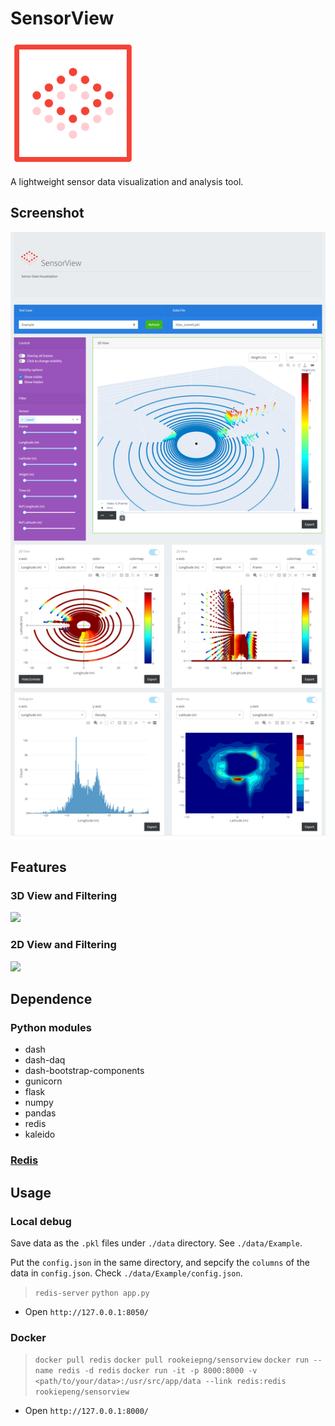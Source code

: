 # SensorView

<img src="./assets/sensorview_logo.svg" alt="logo" width="200"/>

A lightweight sensor data visualization and analysis tool.

## Screenshot

![](./assets/screenshot.png)

## Features

### 3D View and Filtering

![](./assets/3d.gif)

### 2D View and Filtering

![](./assets/2d.gif)


## Dependence

### Python modules

- dash
- dash-daq
- dash-bootstrap-components
- gunicorn
- flask
- numpy
- pandas
- redis
- kaleido

### [Redis](https://redis.io/)

## Usage

### Local debug

Save data as the `.pkl` files under `./data` directory. See `./data/Example`.

Put the `config.json` in the same directory, and sepcify the `columns` of the data in `config.json`. Check `./data/Example/config.json`.

> `redis-server`
> `python app.py`

- Open `http://127.0.0.1:8050/`

### Docker

> `docker pull redis`
> `docker pull rookeiepng/sensorview`
> `docker run --name redis -d redis`
> `docker run -it -p 8000:8000 -v <path/to/your/data>:/usr/src/app/data --link redis:redis rookiepeng/sensorview`

- Open `http://127.0.0.1:8000/`